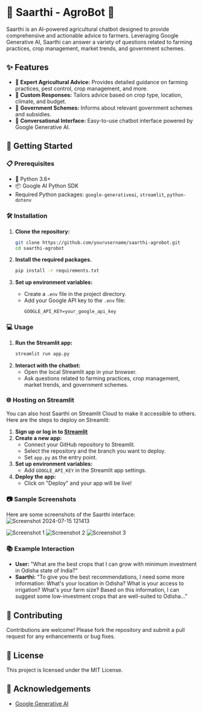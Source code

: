 # 🌾 Saarthi - AgroBot 🤖

Saarthi is an AI-powered agricultural chatbot designed to provide comprehensive and actionable advice to farmers. Leveraging Google Generative AI, Saarthi can answer a variety of questions related to farming practices, crop management, market trends, and government schemes.

## ✨ Features
- 🌱 **Expert Agricultural Advice:** Provides detailed guidance on farming practices, pest control, crop management, and more.
- 🌾 **Custom Responses:** Tailors advice based on crop type, location, climate, and budget.
- 💸 **Government Schemes:** Informs about relevant government schemes and subsidies.
- 💬 **Conversational Interface:** Easy-to-use chatbot interface powered by Google Generative AI.

## 🚀 Getting Started

### 📋 Prerequisites
- 🐍 Python 3.6+
- 📦 Google AI Python SDK
- Required Python packages: `google-generativeai`, `streamlit`, `python-dotenv`

### 🛠 Installation
1. **Clone the repository:**
   ```sh
   git clone https://github.com/yourusername/saarthi-agrobot.git
   cd saarthi-agrobot
   ```

2. **Install the required packages.**
   ```sh
   pip install -r requirements.txt
   ```

3. **Set up environment variables:**
   - Create a `.env` file in the project directory.
   - Add your Google API key to the `.env` file:
     ```
     GOOGLE_API_KEY=your_google_api_key
     ```

### 💻 Usage
1. **Run the Streamlit app:**
   ```sh
   streamlit run app.py
   ```
2. **Interact with the chatbot:**
   - Open the local Streamlit app in your browser.
   - Ask questions related to farming practices, crop management, market trends, and government schemes.

### 🌐 Hosting on Streamlit
You can also host Saarthi on Streamlit Cloud to make it accessible to others. Here are the steps to deploy on Streamlit:

1. **Sign up or log in to [Streamlit](https://streamlit.io/)**
2. **Create a new app:**
   - Connect your GitHub repository to Streamlit.
   - Select the repository and the branch you want to deploy.
   - Set `app.py` as the entry point.
3. **Set up environment variables:**
   - Add `GOOGLE_API_KEY` in the Streamlit app settings.
4. **Deploy the app:**
   - Click on "Deploy" and your app will be live!

### 📷 Sample Screenshots
Here are some screenshots of the Saarthi interface:
![Screenshot 2024-07-15 121413](https://github.com/user-attachments/assets/17f2141a-4c4a-4e1f-b2aa-dfc17cc74615)

![Screenshot 1](./mnt/data/Screenshot%202024-07-15%20121413.png)
![Screenshot 2](./mnt/data/Screenshot%202024-07-15%20123811.png)
![Screenshot 3](./mnt/data/Screenshot%202024-07-15%20124047.png)

### 📚 Example Interaction
- **User:** "What are the best crops that I can grow with minimum investment in Odisha state of India?"
- **Saarthi:** "To give you the best recommendations, I need some more information: What's your location in Odisha? What is your access to irrigation? What's your farm size? Based on this information, I can suggest some low-investment crops that are well-suited to Odisha..."

## 🤝 Contributing
Contributions are welcome! Please fork the repository and submit a pull request for any enhancements or bug fixes.

## 📄 License
This project is licensed under the MIT License.

## 🙏 Acknowledgements
- [Google Generative AI](https://ai.google.dev/gemini-api/docs/get-started/python)
